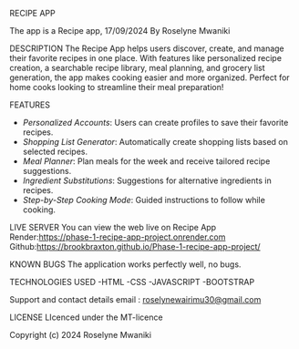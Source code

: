 RECIPE APP

The app is a Recipe app, 17/09/2024
By Roselyne Mwaniki

DESCRIPTION
The Recipe App helps users discover, create, and manage their favorite recipes in one place. With features like personalized recipe creation, a searchable recipe library, meal planning, and grocery list generation, the app makes cooking easier and more organized. Perfect for home cooks looking to streamline their meal preparation!

FEATURES
- *Personalized Accounts*: Users can create profiles to save their favorite recipes.
- *Shopping List Generator*: Automatically create shopping lists based on selected recipes.
- *Meal Planner*: Plan meals for the week and receive tailored recipe suggestions.
- *Ingredient Substitutions*: Suggestions for alternative ingredients in recipes.
- *Step-by-Step Cooking Mode*: Guided instructions to follow while cooking.
  
LIVE SERVER
You can view the web live on Recipe App
Render:https://phase-1-recipe-app-project.onrender.com
Github:https://brookbraxton.github.io/Phase-1-recipe-app-project/


KNOWN BUGS
The application works perfectly well, no bugs.

TECHNOLOGIES USED
-HTML
-CSS
-JAVASCRIPT
-BOOTSTRAP

Support and contact details
email : roselynewairimu30@gmail.com

LICENSE
LIcenced under the MT-licence

Copyright (c) 2024 Roselyne Mwaniki

